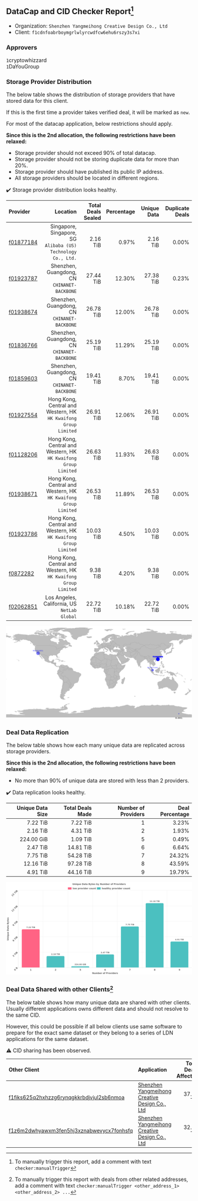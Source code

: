 ## DataCap and CID Checker Report[^1]
 - Organization: `Shenzhen Yangmeihong Creative Design Co., Ltd`
 - Client: `f1cdnfoabrboymgrlwlyrcwdfcw6ehu6rszy3s7xi`
### Approvers
`1`cryptowhizzard<br/>`1`DaYouGroup

### Storage Provider Distribution
The below table shows the distribution of storage providers that have stored data for this client.

If this is the first time a provider takes verified deal, it will be marked as `new`.

For most of the datacap application, below restrictions should apply.

**Since this is the 2nd allocation, the following restrictions have been relaxed:**
 - Storage provider should not exceed 90% of total datacap.
 - Storage provider should not be storing duplicate data for more than 20%.
 - Storage provider should have published its public IP address.
 - All storage providers should be located in different regions.

✔️ Storage provider distribution looks healthy.

| Provider                                              |                                                           Location | Total Deals Sealed | Percentage | Unique Data | Duplicate Deals |
| :---------------------------------------------------- | -----------------------------------------------------------------: | -----------------: | ---------: | ----------: | --------------: |
| [f01877184](https://filfox.info/en/address/f01877184) |   Singapore, Singapore, SG<br/>`Alibaba (US) Technology Co., Ltd.` |           2.16 TiB |      0.97% |    2.16 TiB |           0.00% |
| [f01923787](https://filfox.info/en/address/f01923787) |                    Shenzhen, Guangdong, CN<br/>`CHINANET-BACKBONE` |          27.44 TiB |     12.30% |   27.38 TiB |           0.23% |
| [f01938674](https://filfox.info/en/address/f01938674) |                    Shenzhen, Guangdong, CN<br/>`CHINANET-BACKBONE` |          26.78 TiB |     12.00% |   26.78 TiB |           0.00% |
| [f01836766](https://filfox.info/en/address/f01836766) |                    Shenzhen, Guangdong, CN<br/>`CHINANET-BACKBONE` |          25.19 TiB |     11.29% |   25.19 TiB |           0.00% |
| [f01859603](https://filfox.info/en/address/f01859603) |                    Shenzhen, Guangdong, CN<br/>`CHINANET-BACKBONE` |          19.41 TiB |      8.70% |   19.41 TiB |           0.00% |
| [f01927554](https://filfox.info/en/address/f01927554) | Hong Kong, Central and Western, HK<br/>`HK Kwaifong Group Limited` |          26.91 TiB |     12.06% |   26.91 TiB |           0.00% |
| [f01128206](https://filfox.info/en/address/f01128206) | Hong Kong, Central and Western, HK<br/>`HK Kwaifong Group Limited` |          26.63 TiB |     11.93% |   26.63 TiB |           0.00% |
| [f01938671](https://filfox.info/en/address/f01938671) | Hong Kong, Central and Western, HK<br/>`HK Kwaifong Group Limited` |          26.53 TiB |     11.89% |   26.53 TiB |           0.00% |
| [f01923786](https://filfox.info/en/address/f01923786) | Hong Kong, Central and Western, HK<br/>`HK Kwaifong Group Limited` |          10.03 TiB |      4.50% |   10.03 TiB |           0.00% |
| [f0872282](https://filfox.info/en/address/f0872282)   | Hong Kong, Central and Western, HK<br/>`HK Kwaifong Group Limited` |           9.38 TiB |      4.20% |    9.38 TiB |           0.00% |
| [f02062851](https://filfox.info/en/address/f02062851) |                    Los Angeles, California, US<br/>`NetLab Global` |          22.72 TiB |     10.18% |   22.72 TiB |           0.00% |

<img src="https://raw.githubusercontent.com/data-preservation-programs/filplus-checker-assets/main/filecoin-project/filecoin-plus-large-datasets/issues/1411/1681800005550.png"/>

### Deal Data Replication
The below table shows how each many unique data are replicated across storage providers.


**Since this is the 2nd allocation, the following restrictions have been relaxed:**
- No more than 90% of unique data are stored with less than 2 providers.

✔️ Data replication looks healthy.

| Unique Data Size | Total Deals Made | Number of Providers | Deal Percentage |
| ---------------: | ---------------: | ------------------: | --------------: |
|         7.22 TiB |         7.22 TiB |                   1 |           3.23% |
|         2.16 TiB |         4.31 TiB |                   2 |           1.93% |
|       224.00 GiB |         1.09 TiB |                   5 |           0.49% |
|         2.47 TiB |        14.81 TiB |                   6 |           6.64% |
|         7.75 TiB |        54.28 TiB |                   7 |          24.32% |
|        12.16 TiB |        97.28 TiB |                   8 |          43.59% |
|         4.91 TiB |        44.16 TiB |                   9 |          19.79% |

<img src="https://raw.githubusercontent.com/data-preservation-programs/filplus-checker-assets/main/filecoin-project/filecoin-plus-large-datasets/issues/1411/1681800006641.png"/>

### Deal Data Shared with other Clients[^3]
The below table shows how many unique data are shared with other clients.
Usually different applications owns different data and should not resolve to the same CID.

However, this could be possible if all below clients use same software to prepare for the exact same dataset or they belong to a series of LDN applications for the same dataset.

⚠️ CID sharing has been observed.

| Other Client                                                                                                          | Application                                                                                                                    | Total Deals Affected | Unique CIDs | Approvers                                                               |
| :-------------------------------------------------------------------------------------------------------------------- | :----------------------------------------------------------------------------------------------------------------------------- | -------------------: | ----------: | :---------------------------------------------------------------------- |
| [f1fiks625q2hxhzzg6rynqgkkrbdjvjul2sb6nmoa](https://filfox.info/en/address/f1fiks625q2hxhzzg6rynqgkkrbdjvjul2sb6nmoa) | [Shenzhen Yangmeihong Creative Design Co\., Ltd](https://github.com/filecoin-project/filecoin-plus-large-datasets/issues/1412) |            37.13 TiB |         300 | `2`Normalnoise<br/>`1`stcouldlisa                                       |
| [f1z6m2dwhyawxm3fen5hj3xznabwevycx7fonhsfq](https://filfox.info/en/address/f1z6m2dwhyawxm3fen5hj3xznabwevycx7fonhsfq) | [Shenzhen Yangmeihong Creative Design Co\., Ltd](https://github.com/filecoin-project/filecoin-plus-large-datasets/issues/1413) |            32.09 TiB |         300 | `1`DaYouGroup<br/>`1`Normalnoise<br/>`1`stcouldlisa<br/>`1`woshidama323 |

[^1]: To manually trigger this report, add a comment with text `checker:manualTrigger`

[^2]: Deals from those addresses are combined into this report as they are specified with `checker:manualTrigger`

[^3]: To manually trigger this report with deals from other related addresses, add a comment with text `checker:manualTrigger <other_address_1> <other_address_2> ...`
